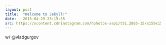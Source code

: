 ```yaml
---
layout: post
title:  "Welcome to Jekyll!"
date:   2015-04-29 23:15:55
src: https://scontent.cdninstagram.com/hphotos-xap1/t51.2885-15/s150x150/e15/10431765_102659423398364_1930344590_n.jpg
---
```

w/ @vladgurgov